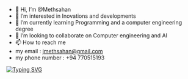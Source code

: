 - 👋 Hi, I’m @Methsahan
- 👀 I’m interested in Inovations  and developments
- 🌱 I’m currently learning Programming and a computer engineering  degree
- 💞️ I’m looking to collaborate on Computer engineering and AI
- 📫 How to reach me
- my email  : jmethsahan@gmail.com
- my phone number : +94 770515193

[![Typing SVG](https://readme-typing-svg.demolab.com/?lines=iOS+App+Developer;Graphic+Designer;Animated+Video+Editor;Micro+controller+Chip+Programmer)](https://git.io/typing-svg)
<!---
Methsahan/Methsahan is a ✨ special ✨ repository because its `README.md` (this file) appears on your GitHub profile.
You can click the Preview link to take a look at your changes.
--->
